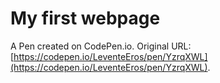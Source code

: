 # My first webpage

A Pen created on CodePen.io. Original URL: [https://codepen.io/LeventeEros/pen/YzrqXWL](https://codepen.io/LeventeEros/pen/YzrqXWL).


